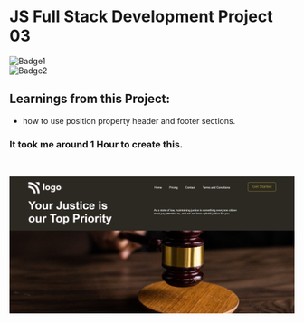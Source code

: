 # JS Full Stack Development Project 03
![Badge1](https://img.shields.io/badge/Ankit-Tanwar-blue)
<br>
![Badge2](https://img.shields.io/badge/HTML-CSS-red)

## Learnings from this Project:
- how to use position property header and footer sections.

### It took me around 1 Hour to create this.

<br>

![Project03 ss](./Project03%20ss.png)
